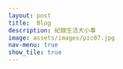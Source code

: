 ```yaml
---
layout: post
title:  Blog
description: 紀錄生活大小事
image: assets/images/pic07.jpg
nav-menu: true
show_tile: true
---
```





